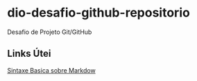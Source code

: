 # dio-desafio-github-repositorio
Desafio de Projeto Git/GitHub
## Links  Útei
[Sintaxe Basica sobre Markdow](https://markdown.net.br/sintaxe-basica/)

